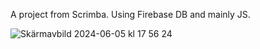 A project from Scrimba. Using Firebase DB and mainly JS. 

![Skärmavbild 2024-06-05 kl  17 56 24](https://github.com/Gaspardious/scrimba-WeAreTheChampions/assets/107142760/96fc5e26-5e69-4f95-9af1-194cebd8e6e2)
